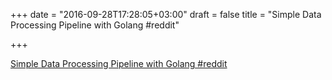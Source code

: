 +++
date = "2016-09-28T17:28:05+03:00"
draft = false
title = "Simple Data Processing Pipeline with Golang  #reddit"

+++

<p><a href="https://t.co/Dw2RtVGrLb">Simple Data Processing Pipeline with Golang  #reddit</a></p>
